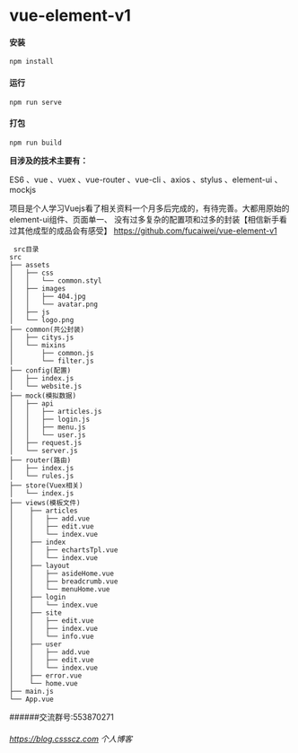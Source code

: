 # vue-element-v1

#### 安装
```
npm install
```

#### 运行
```
npm run serve
```

#### 打包
```
npm run build
```
**目涉及的技术主要有：** 

ES6 、vue 、vuex 、vue-router 、vue-cli 、axios 、stylus 、element-ui 、mockjs 

项目是个人学习Vuejs看了相关资料一个月多后完成的，有待完善。大都用原始的element-ui组件、页面单一、 没有过多复杂的配置项和过多的封装【相信新手看过其他成型的成品会有感受】
https://github.com/fucaiwei/vue-element-v1
```
 src目录
src
├── assets
│   ├── css
│   │   └── common.styl
│   ├── images
│   │   ├── 404.jpg
│   │   └── avatar.png
│   ├── js
│   └── logo.png
├── common(共公封装)
│   ├── citys.js
│   └── mixins
│       ├── common.js
│       └── filter.js
├── config(配置)
│   ├── index.js
│   └── website.js
├── mock(模拟数据)
│   ├── api
│   │   ├── articles.js
│   │   ├── login.js
│   │   ├── menu.js
│   │   └── user.js
│   ├── request.js
│   └── server.js
├── router(路由)
│   ├── index.js
│   └── rules.js
├── store(Vuex相关)
│   └── index.js
├── views(模板文件)
│    ├── articles
│    │   ├── add.vue
│    │   ├── edit.vue
│    │   └── index.vue
│    ├── index
│    │   ├── echartsTpl.vue
│    │   └── index.vue
│    ├── layout
│    │   ├── asideHome.vue
│    │   ├── breadcrumb.vue
│    │   └── menuHome.vue
│    ├── login
│    │   └── index.vue
│    ├── site
│    │   ├── edit.vue
│    │   ├── index.vue
│    │   └── info.vue
│    ├── user
│    │   ├── add.vue
│    │   ├── edit.vue
│    │   └── index.vue
│    ├── error.vue
│    └── home.vue
├── main.js
└── App.vue

```
######交流群号:553870271
###### https://blog.cssscz.com 个人博客

